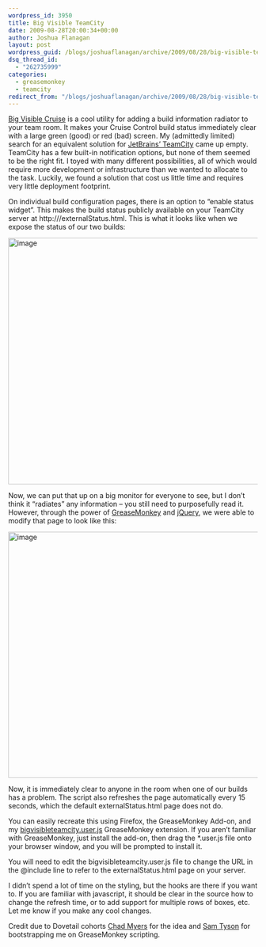```yaml
---
wordpress_id: 3950
title: Big Visible TeamCity
date: 2009-08-28T20:00:34+00:00
author: Joshua Flanagan
layout: post
wordpress_guid: /blogs/joshuaflanagan/archive/2009/08/28/big-visible-teamcity.aspx
dsq_thread_id:
  - "262735999"
categories:
  - greasemonkey
  - teamcity
redirect_from: "/blogs/joshuaflanagan/archive/2009/08/28/big-visible-teamcity.aspx/"
---
```

<a href="http://code.google.com/p/bigvisiblecruise/" target="_blank">Big Visible Cruise</a> is a cool utility for adding a build information radiator to your team room. It makes your Cruise Control build status immediately clear with a large green (good) or red (bad) screen. My (admittedly limited) search for an equivalent solution for <a href="http://www.jetbrains.com/teamcity/" target="_blank">JetBrains’ TeamCity</a> came up empty. TeamCity has a few built-in notification options, but none of them seemed to be the right fit. I toyed with many different possibilities, all of which would require more development or infrastructure than we wanted to allocate to the task. Luckily, we found a solution that cost us little time and requires very little deployment footprint.

On individual build configuration pages, there is an option to “enable status widget”. This makes the build status publicly available on your TeamCity server at http://<buildserver>/externalStatus.html. This is what it looks like when we expose the status of our two builds:

[<img style="border-right-width: 0px;border-top-width: 0px;border-bottom-width: 0px;border-left-width: 0px" border="0" alt="image" src="https://lostechies.com/content/joshuaflanagan/uploads/2011/03/image_thumb_5E1B5714.png" width="644" height="498" />](https://lostechies.com/content/joshuaflanagan/uploads/2011/03/image_1F29D679.png) 

Now, we can put that up on a big monitor for everyone to see, but I don’t think it “radiates” any information – you still need to purposefully read it. However, through the power of <a href="http://www.greasespot.net/" target="_blank">GreaseMonkey</a> and <a href="http://jquery.com/" target="_blank">jQuery</a>, we were able to modify that page to look like this:

[<img style="border-right-width: 0px;border-top-width: 0px;border-bottom-width: 0px;border-left-width: 0px" border="0" alt="image" src="https://lostechies.com/content/joshuaflanagan/uploads/2011/03/image_thumb_6008A61D.png" width="644" height="497" />](https://lostechies.com/content/joshuaflanagan/uploads/2011/03/image_21172582.png) 

Now, it is immediately clear to anyone in the room when one of our builds has a problem. The script also refreshes the page automatically every 15 seconds, which the default externalStatus.html page does not do.

You can easily recreate this using Firefox, the GreaseMonkey Add-on, and my <a href="http://code.google.com/p/pablo/source/browse/trunk/joshuaflanagan/bigvisibleteamcity/bigvisibleteamcity.user.js" target="_blank">bigvisibleteamcity.user.js</a> GreaseMonkey extension. If you aren’t familiar with GreaseMonkey, just install the add-on, then drag the *.user.js file onto your browser window, and you will be prompted to install it.

You will need to edit the bigvisibleteamcity.user.js file to change the URL in the @include line to refer to the externalStatus.html page on your server.

I didn’t spend a lot of time on the styling, but the hooks are there if you want to. If you are familiar with javascript, it should be clear in the source how to change the refresh time, or to add support for multiple rows of boxes, etc. Let me know if you make any cool changes.

Credit due to Dovetail cohorts <a href="https://lostechies.com/blogs/chad_myers/" target="_blank">Chad Myers</a> for the idea and <a href="http://blogs.dovetailsoftware.com/blogs/styson/" target="_blank">Sam Tyson</a> for bootstrapping me on GreaseMonkey scripting.